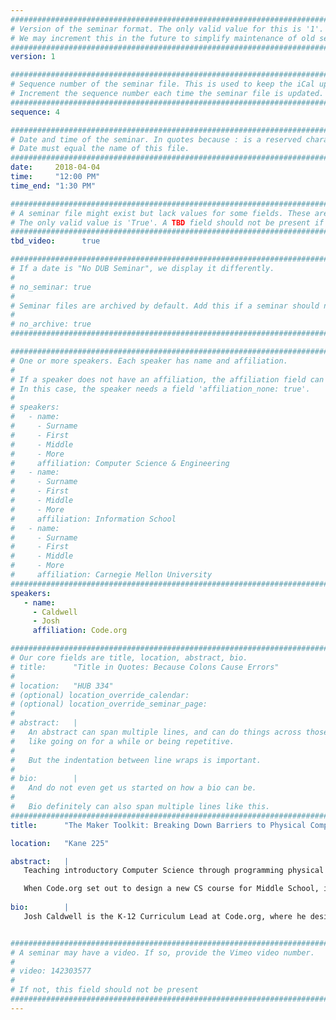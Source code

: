 ```yaml
---
################################################################################
# Version of the seminar format. The only valid value for this is '1'. 
# We may increment this in the future to simplify maintenance of old seminars.
################################################################################
version: 1

################################################################################
# Sequence number of the seminar file. This is used to keep the iCal up to date.
# Increment the sequence number each time the seminar file is updated.
################################################################################
sequence: 4

################################################################################
# Date and time of the seminar. In quotes because : is a reserved character.
# Date must equal the name of this file.
################################################################################
date:     2018-04-04
time:     "12:00 PM"
time_end: "1:30 PM"

################################################################################
# A seminar file might exist but lack values for some fields. These are 'TBD'. 
# The only valid value is 'True'. A TBD field should not be present if 'False'.
################################################################################
tbd_video:      true

################################################################################
# If a date is "No DUB Seminar", we display it differently.
#
# no_seminar: true
#
# Seminar files are archived by default. Add this if a seminar should not be.
#
# no_archive: true
################################################################################

################################################################################
# One or more speakers. Each speaker has name and affiliation.
#
# If a speaker does not have an affiliation, the affiliation field can be removed.
# In this case, the speaker needs a field 'affiliation_none: true'.
#
# speakers:
#   - name: 
#     - Surname
#     - First
#     - Middle
#     - More
#     affiliation: Computer Science & Engineering 
#   - name: 
#     - Surname
#     - First
#     - Middle
#     - More
#     affiliation: Information School 
#   - name: 
#     - Surname
#     - First
#     - Middle
#     - More
#     affiliation: Carnegie Mellon University 
################################################################################
speakers:
   - name: 
     - Caldwell
     - Josh
     affiliation: Code.org

################################################################################
# Our core fields are title, location, abstract, bio.
# title:      "Title in Quotes: Because Colons Cause Errors"
# 
# location:   "HUB 334"
# (optional) location_override_calendar:
# (optional) location_override_seminar_page:
#
# abstract:   |
#   An abstract can span multiple lines, and can do things across those lines,
#   like going on for a while or being repetitive.
#
#   But the indentation between line wraps is important.
#
# bio:        |
#   And do not even get us started on how a bio can be.
#
#   Bio definitely can also span multiple lines like this.
################################################################################
title:      "The Maker Toolkit: Breaking Down Barriers to Physical Computing"

location:   "Kane 225"

abstract:   |
   Teaching introductory Computer Science through programming physical hardware, such as the Arduino, can be a powerful way to engage students by making intangible and abstract code something you can touch and feel. For many students, maybe even most, a simple blinking light is a far more real first success than the traditional "Hello, world." Despite the demonstrated power of physical computing, it's traditionally been too percieved as too difficult for many CS teachers to bring into their classroom, especially those new to the discipline.

   When Code.org set out to design a new CS course for Middle School, it was important for me to find a way to bring the power of physical to the teachers and students within our reach. Writing a CS curriculum that operates at a national scale, particularly one with a focus on new-to-CS teachers, brings with it many design challenges and constraints. Adding hardware to the course only compounded those challenges. In this talk I'll give an overview of how we approached designing a tool to remove barriers to entry, both for teachers and students. We're still observing how these design choices are landing in classrooms, but the early reports and overwhelmingly validating the choices we've made, while illuminating lots of potential improvements to be made down the road
  
bio:        |
   Josh Caldwell is the K-12 Curriculum Lead at Code.org, where he designs Computer Science curriculum and helps to develop new CS teachers across the country. In addition to writing currciulum across the K-12 pathway, Josh works to indentify the unique needs of CS students at different grade levels in order to better guide both the curriculum instructional tools at Code.org so that they provide a more unified and seamless experience for teachers and students at all grade levels. Prior to Code.org, Josh taught Junior High English, Computer Science, and Robotics in the Seattle suburbs. His also the author of the upcoming book Creative Coding: Lessons and Strategies to Integrate Computer Science Across the 6-8 Curriculum.


################################################################################
# A seminar may have a video. If so, provide the Vimeo video number.
#
# video: 142303577
#
# If not, this field should not be present 
################################################################################
---
```

